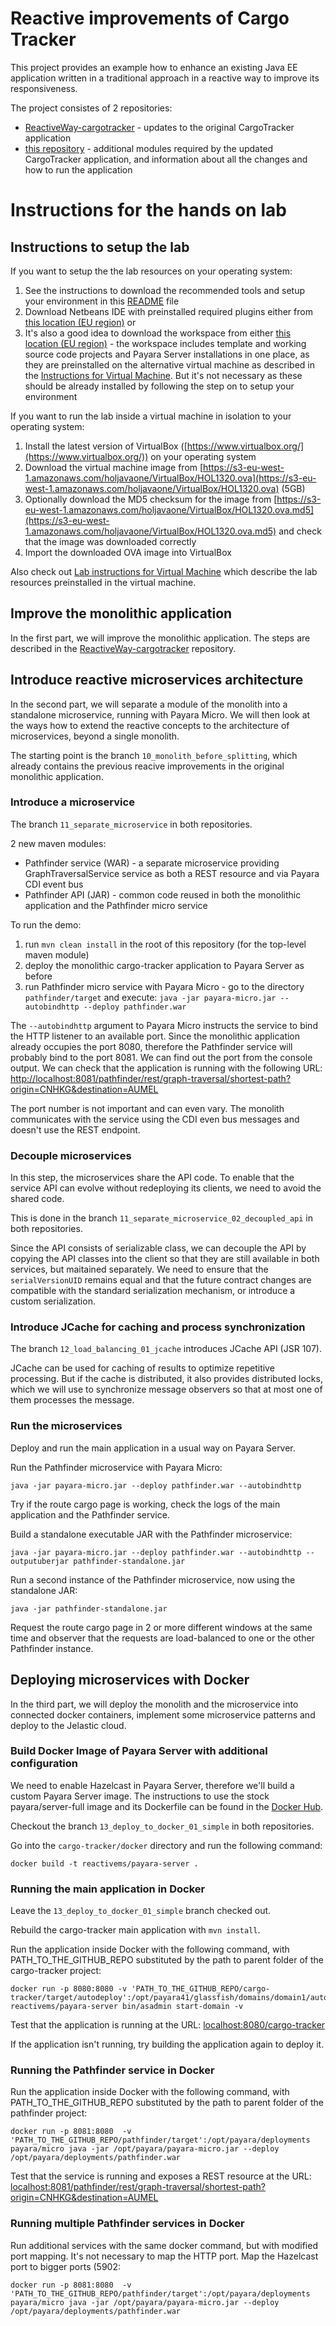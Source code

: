Reactive improvements of Cargo Tracker
================================

This project provides an example how to enhance an existing Java EE application 
written in a traditional approach in a reactive way to improve its responsiveness.

The project consistes of 2 repositories:
 - [ReactiveWay-cargotracker](https://github.com/OndrejM-demonstrations/ReactiveWay-cargotracker) - updates to the original CargoTracker application
 - [this repository](https://github.com/OndrejM-demonstrations/ReactiveWay-cargotracker-ext) - additional modules required by the updated CargoTracker application, and information about all the changes and how to run the application
 
# Instructions for the hands on lab

## Instructions to setup the lab

If you want to setup the the lab resources on your operating system:
 
1. See the instructions to download the recommended tools and setup your environment in this [README](workshop-dependencies/README.adoc) file
2. Download Netbeans IDE with preinstalled required plugins either from [this location (EU region)](https://s3-eu-west-1.amazonaws.com/holjavaone/Workspace/netbeans.zip) or 
3. It's also a good idea to download the workspace from either [this location (EU region)](https://s3-eu-west-1.amazonaws.com/holjavaone/Workspace/workspace.zip) - the workspace includes template and working source code projects and Payara Server installations in one place, as they are preinstalled on the alternative virtual machine as described in the [Instructions for Virtual Machine](instructions-for-virtual-machine.adoc). But it's not necessary as these should be already installed by following the step on to setup your environment

If you want to run the lab inside a virtual machine in isolation to your operating system:

1. Install the latest version of VirtualBox ([https://www.virtualbox.org/](https://www.virtualbox.org/)) on your operating system
2. Download the virtual machine image from [https://s3-eu-west-1.amazonaws.com/holjavaone/VirtualBox/HOL1320.ova](https://s3-eu-west-1.amazonaws.com/holjavaone/VirtualBox/HOL1320.ova) (5GB)
3. Optionally download the MD5 checksum for the image from [https://s3-eu-west-1.amazonaws.com/holjavaone/VirtualBox/HOL1320.ova.md5](https://s3-eu-west-1.amazonaws.com/holjavaone/VirtualBox/HOL1320.ova.md5) and check that the image was downloaded correctly
4. Import the downloaded OVA image into VirtualBox

Also check out [Lab instructions for Virtual Machine](instructions-for-virtual-machine.adoc) which describe the lab resources preinstalled in the virtual machine.

## Improve the monolithic application

In the first part, we will improve the monolithic application. The steps are described in the [ReactiveWay-cargotracker](https://github.com/OndrejM-demonstrations/ReactiveWay-cargotracker/blob/javaone2017/README.adoc) repository.

## Introduce reactive microservices architecture

In the second part, we will separate a module of the monolith into a standalone microservice, running with Payara Micro. We will then look at the ways how to extend the reactive concepts to the architecture of microservices, beyond a single monolith.

The starting point is the branch `10_monolith_before_splitting`, which already contains the previous reacive improvements in the original monolithic application.


### Introduce a microservice

The branch `11_separate_microservice` in both repositories.

2 new maven modules:
 - Pathfinder service (WAR) - a separate microservice providing GraphTraversalService service as both a REST resource and via Payara CDI event bus
 - Pathfinder API (JAR) - common code reused in both the monolithic application and the Pathfinder micro service
 
To run the demo:
 1. run `mvn clean install` in the root of this repository (for the top-level maven module)
 2. deploy the monolithic cargo-tracker application to Payara Server as before
 3. run Pathfinder micro service with Payara Micro - go to the directory `pathfinder/target` and execute: `java -jar payara-micro.jar --autobindhttp --deploy pathfinder.war`

The `--autobindhttp` argument to Payara Micro instructs the service to bind the HTTP listener to an available port. Since the monolithic application already occupies the port 8080, therefore the Pathfinder service will probably bind to the port 8081. We can find out the port from the console output. We can check that the application is running with the following URL: [http://localhost:8081/pathfinder/rest/graph-traversal/shortest-path?origin=CNHKG&destination=AUMEL](http://localhost:8081/pathfinder/rest/graph-traversal/shortest-path?origin=CNHKG&destination=AUMEL)

The port number is not important and can even vary. The monolith communicates with the service using the CDI even bus messages and doesn't use the REST endpoint. 

### Decouple microservices

In this step, the microservices share the API code. To enable that the service API can evolve without redeploying its clients, we need to avoid the shared code. 

This is done in the branch `11_separate_microservice_02_decoupled_api` in both repositories.

Since the API consists of serializable class, we can decouple the API by copying the API classes into the client so that they are still available in both services, but maitained separately. We need to ensure that the `serialVersionUID` remains equal and that the future contract changes are compatible with the standard serialization mechanism, or introduce a custom serialization.

### Introduce JCache for caching and process synchronization

The branch `12_load_balancing_01_jcache` introduces JCache API (JSR 107). 

JCache can be used for caching of results to optimize repetitive processing. But if the cache is distributed, it also provides distributed locks, which we will use to synchronize message observers so that at most one of them processes the message.

### Run the microservices

Deploy and run the main application in a usual way on Payara Server.

Run the Pathfinder microservice with Payara Micro:

`java -jar payara-micro.jar --deploy pathfinder.war --autobindhttp`

Try if the route cargo page is working, check the logs of the main application and the Pathfinder service.

Build a standalone executable JAR with the Pathfinder microservice:

`java -jar payara-micro.jar --deploy pathfinder.war --autobindhttp --outputuberjar pathfinder-standalone.jar`

Run a second instance of the Pathfinder microservice, now using the standalone JAR:

`java -jar pathfinder-standalone.jar`

Request the route cargo page in 2 or more different windows at the same time and observer that the requests are load-balanced to one or the other Pathfinder instance.

## Deploying microservices with Docker

In the third part, we will deploy the monolith and the microservice into connected docker containers, implement some microservice patterns and deploy to the Jelastic cloud.

### Build Docker Image of Payara Server with additional configuration

We need to enable Hazelcast in Payara Server, therefore we'll build a custom Payara Server image. The instructions to use the stock payara/server-full image and its Dockerfile can be found in the [Docker Hub](https://hub.docker.com/r/payara/server-full/).

Checkout the branch `13_deploy_to_docker_01_simple` in both repositories.

Go into the `cargo-tracker/docker` directory and run the following command:

`docker build -t reactivems/payara-server .`

### Running the main application in Docker

Leave the `13_deploy_to_docker_01_simple` branch checked out.

Rebuild the cargo-tracker main application with `mvn install`.

Run the application inside Docker with the following command, with PATH_TO_THE_GITHUB_REPO substituted by the path to parent folder of the cargo-tracker project:

```
docker run -p 8080:8080 -v 'PATH_TO_THE_GITHUB_REPO/cargo-tracker/target/autodeploy':/opt/payara41/glassfish/domains/domain1/autodeploy reactivems/payara-server bin/asadmin start-domain -v
 ```

Test that the application is running at the URL: [localhost:8080/cargo-tracker](http://localhost:8080/cargo-tracker/)

If the application isn't running, try building the application again to deploy it.

### Running the Pathfinder service in Docker

Run the application inside Docker with the following command, with PATH_TO_THE_GITHUB_REPO substituted by the path to parent folder of the pathfinder project:

```
docker run -p 8081:8080  -v 'PATH_TO_THE_GITHUB_REPO/pathfinder/target':/opt/payara/deployments payara/micro java -jar /opt/payara/payara-micro.jar --deploy /opt/payara/deployments/pathfinder.war
 ```

Test that the service is running and exposes a REST resource at the URL: [localhost:8081/pathfinder/rest/graph-traversal/shortest-path?origin=CNHKG&destination=AUMEL](http://localhost:8081/pathfinder/rest/graph-traversal/shortest-path?origin=CNHKG&destination=AUMEL)

### Running multiple Pathfinder services in Docker

Run additional services with the same docker command, but with modified port mapping. It's not necessary to map the HTTP port. Map the Hazelcast port to bigger ports (5902:

```
docker run -p 8081:8080  -v 'PATH_TO_THE_GITHUB_REPO/pathfinder/target':/opt/payara/deployments payara/micro java -jar /opt/payara/payara-micro.jar --deploy /opt/payara/deployments/pathfinder.war
 ```
